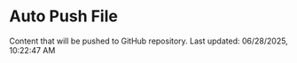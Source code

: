 # Auto Push File

Content that will be pushed to GitHub repository.
Last updated: 06/28/2025, 10:22:47 AM